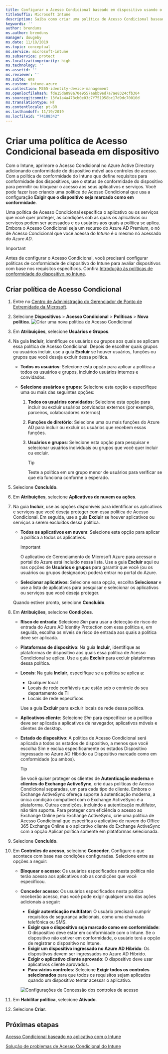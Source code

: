 ```yaml
---
title: Configurar o Acesso Condicional baseado em dispositivo usando o Intune
titleSuffix: Microsoft Intune
description: Saiba como criar uma política de Acesso Condicional baseada em dispositivo com base na conformidade de dispositivo do Microsoft Intune e no gerenciamento de aplicativo móvel.
keywords: ''
author: brenduns
ms.author: brenduns
manager: dougeby
ms.date: 11/18/2019
ms.topic: conceptual
ms.service: microsoft-intune
ms.subservice: protect
ms.localizationpriority: high
ms.technology: ''
ms.assetid: ''
ms.reviewer: ''
ms.suite: ems
ms.custom: intune-azure
ms.collection: M365-identity-device-management
ms.openlocfilehash: fde15da898a70e9557aabb9ed7a7ae8324cfb304
ms.sourcegitcommit: 13fa1a4a478cb0e03c7f751958bc17d9dc70010d
ms.translationtype: HT
ms.contentlocale: pt-BR
ms.lasthandoff: 11/19/2019
ms.locfileid: "74188342"
---
```

# <a name="create-a-device-based-conditional-access-policy"></a>Criar uma política de Acesso Condicional baseada em dispositivo

Com o Intune, aprimore o Acesso Condicional no Azure Active Directory adicionando conformidade de dispositivo móvel aos controles de acesso. Com a política de conformidade do Intune que define requisitos para conformidade dos dispositivos, use o status de conformidade do dispositivo para permitir ou bloquear o acesso aos seus aplicativos e serviços. Você pode fazer isso criando uma política de Acesso Condicional que usa a configuração **Exigir que o dispositivo seja marcado como em conformidade**.

Uma política de Acesso Condicional especifica o aplicativo ou os serviços que você quer proteger, as condições sob as quais os aplicativos ou serviços podem ser acessados e os usuários aos quais a política se aplica. Embora o Acesso Condicional seja um recurso do Azure AD Premium, o nó de Acesso Condicional que você acessa do *Intune* é o mesmo nó acessado do *Azure AD*.

> [!IMPORTANT]
> Antes de configurar o Acesso Condicional, você precisará configurar políticas de conformidade de dispositivo do Intune para avaliar dispositivos com base nos requisitos específicos. Confira [Introdução às políticas de conformidade do dispositivo no Intune](device-compliance-get-started.md).

## <a name="create-conditional-access-policy"></a>Criar política de Acesso Condicional

1. Entre no [Centro de Administração do Gerenciador de Ponto de Extremidade da Microsoft](https://go.microsoft.com/fwlink/?linkid=2109431).

2. Selecione **Dispositivos** > **Acesso Condicional** > **Políticas** > **Nova política**.
  ![Criar uma nova política de Acesso Condicional](./media/create-conditional-access-intune/create-ca.png)

3. Em **Atribuições**, selecione **Usuários e Grupos**.

4. Na guia **Incluir**, identifique os usuários ou grupos aos quais se aplicam essa política de Acesso Condicional. Depois de escolher quais grupos ou usuários incluir, use a guia **Excluir** se houver usuários, funções ou grupos que você deseja excluir dessa política.

   - **Todos os usuários**: Selecione esta opção para aplicar a política a todos os usuários e grupos, incluindo usuários internos e convidados.

   - **Selecione usuários e grupos**: Selecione esta opção e especifique uma ou mais das seguintes opções:
  
     1. **Todos os usuários convidados**: Selecione esta opção para incluir ou excluir usuários convidados externos (por exemplo, parceiros, colaboradores externos)

     2. **Funções de diretório**: Selecione uma ou mais funções do Azure AD para incluir ou excluir os usuários que recebem essas funções.

     3. **Usuários e grupos**: Selecione esta opção para pesquisar e selecionar usuários individuais ou grupos que você quer incluir ou excluir.

        > [!TIP]
        > Teste a política em um grupo menor de usuários para verificar se que ela funciona conforme o esperado.

5. Selecione **Concluído**.

6. Em **Atribuições**, selecione **Aplicativos de nuvem ou ações**.

7. Na guia **Incluir**, use as opções disponíveis para identificar os aplicativos e serviços que você deseja proteger com essa política de Acesso Condicional. Em seguida, use a guia **Excluir** se houver aplicativos ou serviços a serem excluídos dessa política.

   - **Todos os aplicativos em nuvem**: Selecione esta opção para aplicar a política a todos os aplicativos.
     > [!IMPORTANT]
     > O aplicativo de Gerenciamento do Microsoft Azure para acessar o portal do Azure está incluído nessa lista. Use a guia **Excluir** aqui ou nas opções de **Usuários e grupos** para garantir que você (ou os usuários ou grupos designados) poderá entrar no portal do Azure. 

   - **Selecionar aplicativos**: Selecione essa opção, escolha **Selecionar** e use a lista de aplicativos para pesquisar e selecionar os aplicativos ou serviços que você deseja proteger.

   Quando estiver pronto, selecione **Concluído**.

8. Em **Atribuições**, selecione **Condições**.

   - **Risco de entrada**: Selecione *Sim* para usar a detecção de risco de entrada do Azure AD Identity Protection com essa política e, em seguida, escolha os níveis de risco de entrada aos quais a política deve ser aplicada.

   - **Plataformas de dispositivo**: Na guia **Incluir**, identifique as plataformas de dispositivo aos quais essa política de Acesso Condicional se aplica. Use a guia **Excluir** para excluir plataformas dessa política.

   - **Locais**: Na guia **Incluir**, especifique se a política se aplica a:
     - Qualquer local
     - Locais de rede confiáveis que estão sob o controle do seu departamento de TI
     - Locais de rede específicos.

     Use a guia **Excluir** para excluir locais de rede dessa política.

   - **Aplicativos cliente**: Selecione *Sim* para especificar se a política deve ser aplicada a aplicativos de navegador, aplicativos móveis e clientes de desktop.

   - **Estado do dispositivo**: A política de Acesso Condicional será aplicada a todos os estados de dispositivo, a menos que você escolha Sim e exclua especificamente os estados Dispositivo ingressado no Azure AD Híbrido ou Dispositivo marcado como em conformidade (ou ambos).

     > [!TIP]
     > Se você quiser proteger os clientes de **Autenticação moderna** e **clientes do Exchange ActiveSync**, crie duas políticas de Acesso Condicional separadas, um para cada tipo de cliente. Embora o Exchange ActiveSync ofereça suporte à autenticação moderna, a única condição compatível com o Exchange ActiveSync é a plataforma. Outras condições, incluindo a autenticação multifator, não têm suporte. Para proteger com eficiência o acesso ao Exchange Online pelo Exchange ActiveSync, crie uma política de Acesso Condicional que especifica o aplicativo de nuvem do Office 365 Exchange Online e o aplicativo cliente do Exchange ActiveSync com a opção Aplicar política somente em plataformas selecionada.

9. Selecione **Concluído**.

10. Em **Controles de acesso**, selecione **Conceder**. Configure o que acontece com base nas condições configuradas.  Selecione entre as opções a seguir:

    - **Bloquear o acesso**: Os usuários especificados nesta política não terão acesso aos aplicativos sob as condições que você especificou.
    - **Conceder acesso**: Os usuários especificados nesta política receberão acesso, mas você pode exigir qualquer uma das ações adicionais a seguir:
      - **Exigir autenticação multifator**: O usuário precisará cumprir requisitos de segurança adicionais, como uma chamada telefônica ou SMS.
      - **Exigir que o dispositivo seja marcado como em conformidade**: O dispositivo deve estar em conformidade com o Intune. Se o dispositivo não estiver em conformidade, o usuário terá a opção de registrar o dispositivo no Intune.
      - **Exigir um dispositivo ingressado no Azure AD Híbrido**: Os dispositivos devem ser ingressados no Azure AD Híbrido.
      - **Exigir o aplicativo cliente aprovado**: O dispositivo deve usar aplicativos cliente aprovados. 
      - **Para vários controles**: Selecione **Exigir todos os controles selecionados** para que todos os requisitos sejam aplicados quando um dispositivo tentar acessar o aplicativo.

      ![Configurações de Concessão dos controles de acesso](./media/create-conditional-access-intune/create-ca-grant-access-settings.png)

11. Em **Habilitar política**, selecione **Ativado**.

12. Selecione **Criar**.

## <a name="next-steps"></a>Próximas etapas

[Acesso Condicional baseado no aplicativo com o Intune](app-based-conditional-access-intune.md)

[Solução de problemas de Acesso Condicional do Intune](https://support.microsoft.com/help/4456106)
